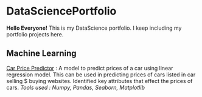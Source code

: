 # DataSciencePortfolio
**Hello Everyone!** 
This is my DataScience portfolio. I keep including my portfolio projects here. 

## Machine Learning
[Car Price Predictor](https://github.com/saif-byte/DataSciencePortfolio/CarPricePrediction/Car_Price_Prediction.ipynb) : A model to predict prices of a car using linear regression model. This can be used in predicting prices of cars listed in car selling $ buying websites. Identified key attributes that effect the prices of cars.
_Tools used : Numpy, Pandas, Seaborn, Matplotlib_
